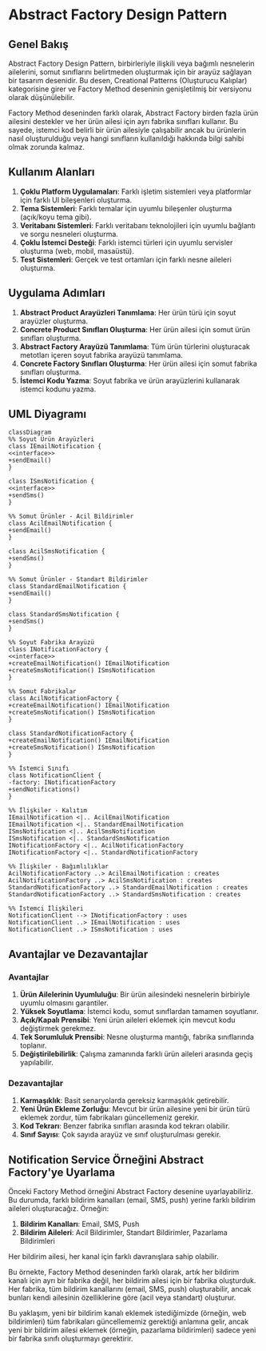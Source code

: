 # Abstract Factory Design Pattern

## Genel Bakış

Abstract Factory Design Pattern, birbirleriyle ilişkili veya bağımlı nesnelerin ailelerini, somut sınıflarını belirtmeden oluşturmak için bir arayüz sağlayan bir tasarım desenidir. Bu desen, Creational Patterns (Oluşturucu Kalıplar) kategorisine girer ve Factory Method deseninin genişletilmiş bir versiyonu olarak düşünülebilir.

Factory Method deseninden farklı olarak, Abstract Factory birden fazla ürün ailesini destekler ve her ürün ailesi için ayrı fabrika sınıfları kullanır. Bu sayede, istemci kod belirli bir ürün ailesiyle çalışabilir ancak bu ürünlerin nasıl oluşturulduğu veya hangi sınıfların kullanıldığı hakkında bilgi sahibi olmak zorunda kalmaz.

## Kullanım Alanları

1. **Çoklu Platform Uygulamaları**: Farklı işletim sistemleri veya platformlar için farklı UI bileşenleri oluşturma.
2. **Tema Sistemleri**: Farklı temalar için uyumlu bileşenler oluşturma (açık/koyu tema gibi).
3. **Veritabanı Sistemleri**: Farklı veritabanı teknolojileri için uyumlu bağlantı ve sorgu nesneleri oluşturma.
4. **Çoklu İstemci Desteği**: Farklı istemci türleri için uyumlu servisler oluşturma (web, mobil, masaüstü).
5. **Test Sistemleri**: Gerçek ve test ortamları için farklı nesne aileleri oluşturma.

## Uygulama Adımları

1. **Abstract Product Arayüzleri Tanımlama**: Her ürün türü için soyut arayüzler oluşturma.
2. **Concrete Product Sınıfları Oluşturma**: Her ürün ailesi için somut ürün sınıfları oluşturma.
3. **Abstract Factory Arayüzü Tanımlama**: Tüm ürün türlerini oluşturacak metotları içeren soyut fabrika arayüzü tanımlama.
4. **Concrete Factory Sınıfları Oluşturma**: Her ürün ailesi için somut fabrika sınıfları oluşturma.
5. **İstemci Kodu Yazma**: Soyut fabrika ve ürün arayüzlerini kullanarak istemci kodunu yazma.

## UML Diyagramı
````mermaid
classDiagram
%% Soyut Ürün Arayüzleri
class IEmailNotification {
<<interface>>
+sendEmail()
}

class ISmsNotification {
<<interface>>
+sendSms()
}

%% Somut Ürünler - Acil Bildirimler
class AcilEmailNotification {
+sendEmail()
}

class AcilSmsNotification {
+sendSms()
}

%% Somut Ürünler - Standart Bildirimler
class StandardEmailNotification {
+sendEmail()
}

class StandardSmsNotification {
+sendSms()
}

%% Soyut Fabrika Arayüzü
class INotificationFactory {
<<interface>>
+createEmailNotification() IEmailNotification
+createSmsNotification() ISmsNotification
}

%% Somut Fabrikalar
class AcilNotificationFactory {
+createEmailNotification() IEmailNotification
+createSmsNotification() ISmsNotification
}

class StandardNotificationFactory {
+createEmailNotification() IEmailNotification
+createSmsNotification() ISmsNotification
}

%% İstemci Sınıfı
class NotificationClient {
-factory: INotificationFactory
+sendNotifications()
}

%% İlişkiler - Kalıtım
IEmailNotification <|.. AcilEmailNotification
IEmailNotification <|.. StandardEmailNotification
ISmsNotification <|.. AcilSmsNotification
ISmsNotification <|.. StandardSmsNotification
INotificationFactory <|.. AcilNotificationFactory
INotificationFactory <|.. StandardNotificationFactory

%% İlişkiler - Bağımlılıklar
AcilNotificationFactory ..> AcilEmailNotification : creates
AcilNotificationFactory ..> AcilSmsNotification : creates
StandardNotificationFactory ..> StandardEmailNotification : creates
StandardNotificationFactory ..> StandardSmsNotification : creates

%% İstemci İlişkileri
NotificationClient --> INotificationFactory : uses
NotificationClient ..> IEmailNotification : uses
NotificationClient ..> ISmsNotification : uses

````

## Avantajlar ve Dezavantajlar

### Avantajlar

1. **Ürün Ailelerinin Uyumluluğu**: Bir ürün ailesindeki nesnelerin birbiriyle uyumlu olmasını garantiler.
2. **Yüksek Soyutlama**: İstemci kodu, somut sınıflardan tamamen soyutlanır.
3. **Açık/Kapalı Prensibi**: Yeni ürün aileleri eklemek için mevcut kodu değiştirmek gerekmez.
4. **Tek Sorumluluk Prensibi**: Nesne oluşturma mantığı, fabrika sınıflarında toplanır.
5. **Değiştirilebilirlik**: Çalışma zamanında farklı ürün aileleri arasında geçiş yapılabilir.

### Dezavantajlar

1. **Karmaşıklık**: Basit senaryolarda gereksiz karmaşıklık getirebilir.
2. **Yeni Ürün Ekleme Zorluğu**: Mevcut bir ürün ailesine yeni bir ürün türü eklemek zordur, tüm fabrikaları güncellemeniz gerekir.
3. **Kod Tekrarı**: Benzer fabrika sınıfları arasında kod tekrarı olabilir.
4. **Sınıf Sayısı**: Çok sayıda arayüz ve sınıf oluşturulması gerekir.

## Notification Service Örneğini Abstract Factory'ye Uyarlama

Önceki Factory Method örneğini Abstract Factory desenine uyarlayabiliriz. Bu durumda, farklı bildirim kanalları (email, SMS, push) yerine farklı bildirim aileleri oluşturacağız. Örneğin:

1. **Bildirim Kanalları**: Email, SMS, Push
2. **Bildirim Aileleri**: Acil Bildirimler, Standart Bildirimler, Pazarlama Bildirimleri

Her bildirim ailesi, her kanal için farklı davranışlara sahip olabilir.


Bu örnekte, Factory Method deseninden farklı olarak, artık her bildirim kanalı için ayrı bir fabrika değil, her bildirim ailesi için bir fabrika oluşturduk. Her fabrika, tüm bildirim kanallarını (email, SMS, push) oluşturabilir, ancak bunları kendi ailesinin özelliklerine göre (acil veya standart) oluşturur.

Bu yaklaşım, yeni bir bildirim kanalı eklemek istediğimizde (örneğin, web bildirimleri) tüm fabrikaları güncellememiz gerektiği anlamına gelir, ancak yeni bir bildirim ailesi eklemek (örneğin, pazarlama bildirimleri) sadece yeni bir fabrika sınıfı oluşturmayı gerektirir.